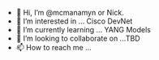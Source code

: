 - 👋 Hi, I’m @mcmanamyn or Nick. 
- 👀 I’m interested in ... Cisco DevNet
- 🌱 I’m currently learning ... YANG Models
- 💞️ I’m looking to collaborate on ...TBD
- 📫 How to reach me ...

<!---
mcmanamyn/mcmanamyn is a ✨ special ✨ repository because its `README.md` (this file) appears on your GitHub profile.
You can click the Preview link to take a look at your changes.
--->
